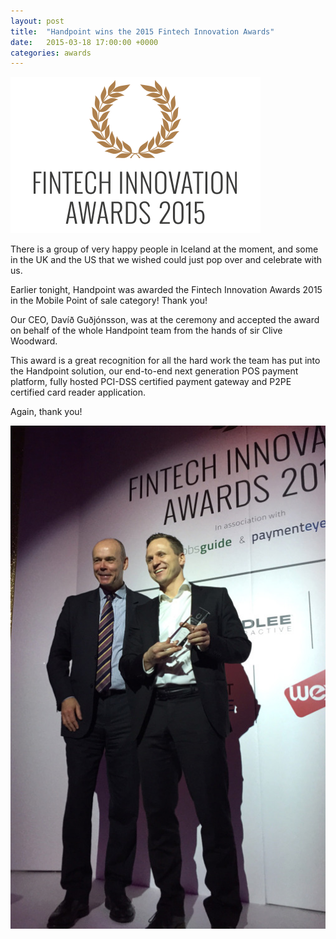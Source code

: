 ```yaml
---
layout: post
title:  "Handpoint wins the 2015 Fintech Innovation Awards"
date:   2015-03-18 17:00:00 +0000
categories: awards
---
```


<img class="ui medium centered image" src="/images/logos/fintech-innovation-awards-2015.png" alt="fintech innovation awards 2015">

There is a group of very happy people in Iceland at the moment, and some in the UK and the US that we wished could just pop over and celebrate with us.

Earlier tonight, Handpoint was awarded the Fintech Innovation Awards 2015 in the Mobile Point of sale category! Thank you!

Our CEO, Davíð Guðjónsson, was at the ceremony and accepted the award on behalf of the whole Handpoint team from the hands of sir Clive Woodward.

This award is a great recognition for all the hard work the team has put into the Handpoint solution, our end-to-end next generation POS payment platform, fully hosted PCI-DSS certified payment gateway and P2PE certified card reader application.

Again, thank you!

<img class="ui medium centered image" src="/images/misc-photos/david-and-clive-woodward.jpg" alt="fintech innovation awards trophy 2015">

